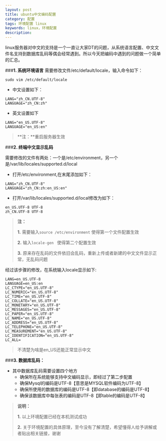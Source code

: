 ```yaml
---
layout: post
title: ubuntu中文编码配置
category: 配置
tags: 环境配置 linux
keywords: linux，环境配置
description: 
---
```


linux服务器对中文的支持是一个一直让大家DT的问题，从系统语言配置、中文文件名支持到数据库乱码等偶会经常遇到。所以今天把编码中遇到的问题做一个简单的汇总。

###**1. 系统环境语言**
 需要修改文件/etc/default/locale，输入命令如下：

```
sudo vim /etc/default/locale
```

- 中文设置如下：

```
LANG="zh_CN.UTF-8"
LANGUAGE="zh_CN:zh"
```

- 英文设置如下

```
LANG="en_US.UTF-8"
LANGUAGE="en_US:en"
```

>**注：**重启服务器生效


###**2. 终端中文显示乱码**

 需要修改的文件有两处：一个是/etc/environment，另一个是/var/lib/locales/supported.d/local

- 打开/etc/environment,在末尾添加如下：

```
LANG="zh_CN.UTF-8"
LANGUAGE="zh_CN:zh:en_US:en"
```

-  打开/var/lib/locales/supported.d/local修改为如下：

```
en_US.UTF-8 UTF-8
zh_CN.UTF-8 UTF-8
```

>**注：**
>    
>**1.** 需要输入`source /etc/environment` 使得第一个文件配置生效  
>
>**2.** 输入`locale-gen ` 使得第二个配置生效
>
>**3.** 原来存在乱码的文件依旧会乱码，重新上传或者新建的中文文件显示正常，无乱码问题

经过该步骤的修改，在系统输入locale显示如下:

```
LANG=en_US.UTF-8
LANGUAGE=en_US:en
LC_CTYPE="en_US.UTF-8"
LC_NUMERIC="en_US.UTF-8"
LC_TIME="en_US.UTF-8"
LC_COLLATE="en_US.UTF-8"
LC_MONETARY="en_US.UTF-8"
LC_MESSAGES="en_US.UTF-8"
LC_PAPER="en_US.UTF-8"
LC_NAME="en_US.UTF-8"
LC_ADDRESS="en_US.UTF-8"
LC_TELEPHONE="en_US.UTF-8"
LC_MEASUREMENT="en_US.UTF-8"
LC_IDENTIFICATION="en_US.UTF-8"
LC_ALL=
```

>不清楚为啥是en_US还能正常显示中文

###**3. 数据库乱码：**

- 其中数据库乱码需要设置四个地方
    -  确保所在系统能够支持中文编码显示，即经过了第二步配置
    -  确保Mysql的编码是UTF-8【意思是MYSQL软件编码为UTF-8】
    - 确保所使用的数据库的编码是UTF-8【即database的编码是UTF-8】
    - 确保该数据库中每张表的编码是UTF-8【即table的编码是UTF-8】


>**说明：**
>
>**1.** 以上环境配置已经在本机测试成功
>
>**2.** 关于环境配置的具体原理，至今没有了解清楚，希望懂得人给予讲解或者贴出相关链接，谢谢
